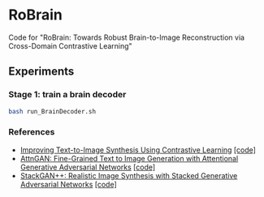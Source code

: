 # RoBrain

Code for "RoBrain: Towards Robust Brain-to-Image Reconstruction via Cross-Domain Contrastive Learning"



## Experiments

### Stage 1: train a brain decoder

```bash
bash run_BrainDecoder.sh
```



###  References

- [Improving Text-to-Image Synthesis Using Contrastive Learning](https://arxiv.org/abs/2107.02423) [\[code\]](https://github.com/huiyegit/T2I_CL)
- [AttnGAN: Fine-Grained Text to Image Generation with Attentional Generative Adversarial Networks](https://arxiv.org/abs/1711.10485) [\[code\]](https://github.com/taoxugit/AttnGAN)
- [StackGAN++: Realistic Image Synthesis with Stacked Generative Adversarial Networks](https://arxiv.org/abs/1710.10916) [\[code\]](https://github.com/hanzhanggit/StackGAN-v2)

